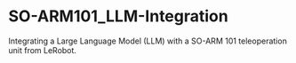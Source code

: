 # SO-ARM101_LLM-Integration
Integrating a Large Language Model (LLM) with a SO-ARM 101 teleoperation unit from LeRobot.

